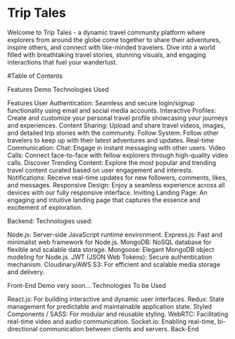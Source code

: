 # Trip Tales 
Welcome to Trip Tales - a dynamic travel community platform where explorers from around the globe come together to share their adventures, inspire others, and connect with like-minded travelers. Dive into a world filled with breathtaking travel stories, stunning visuals, and engaging interactions that fuel your wanderlust.


#Table of Contents

Features
Demo
Technologies Used


Features
User Authentication: Seamless and secure login/signup functionality using email and social media accounts.
Interactive Profiles: Create and customize your personal travel profile showcasing your journeys and experiences.
Content Sharing: Upload and share travel videos, images, and detailed trip stories with the community.
Follow System: Follow other travelers to keep up with their latest adventures and updates.
Real-time Communication:
Chat: Engage in instant messaging with other users.
Video Calls: Connect face-to-face with fellow explorers through high-quality video calls.
Discover Trending Content: Explore the most popular and trending travel content curated based on user engagement and interests.
Notifications: Receive real-time updates for new followers, comments, likes, and messages.
Responsive Design: Enjoy a seamless experience across all devices with our fully responsive interface.
Inviting Landing Page: An engaging and intuitive landing page that captures the essence and excitement of exploration.


Backend: Technologies used:

Node.js: Server-side JavaScript runtime environment.
Express.js: Fast and minimalist web framework for Node.js.
MongoDB: NoSQL database for flexible and scalable data storage.
Mongoose: Elegant MongoDB object modeling for Node.js.
JWT (JSON Web Tokens): Secure authentication mechanism.
Cloudinary/AWS S3: For efficient and scalable media storage and delivery.



Front-End
Demo
very soon...
Technologies To be Used

React.js: For building interactive and dynamic user interfaces.
Redux: State management for predictable and maintainable application state.
Styled Components / SASS: For modular and reusable styling.
WebRTC: Facilitating real-time video and audio communication.
Socket.io: Enabling real-time, bi-directional communication between clients and servers.
Back-End

